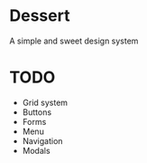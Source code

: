 Dessert
=======

A simple and sweet design system

# TODO
* Grid system
* Buttons
* Forms
* Menu
* Navigation
* Modals

